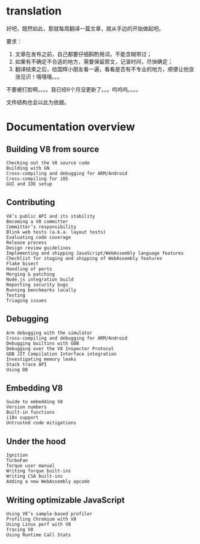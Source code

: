 # translation

好吧，既然如此，那就每周翻译一篇文章，就从手边的开始做起吧。

要求：
1. 文章在发布之前，自己都要仔细斟酌用词，不能含糊带过；
2. 如果有不确定不合适的地方，需要保留原文，记录时间，尽快确定；
3. 翻译结束之后，给国辉小朋友看一遍，看看是否有不专业的地方，顺便让他涨涨见识！嘻嘻嘻。。。

不要被打脸啊。。。。我已经6个月没更新了。。。呜呜呜。。。。

文件结构也会以此为依据。
# Documentation overview
  ## Building V8 from source
    Checking out the V8 source code
    Building with GN
    Cross-compiling and debugging for ARM/Android
    Cross-compiling for iOS
    GUI and IDE setup
  ## Contributing
    V8’s public API and its stability
    Becoming a V8 committer
    Committer’s responsibility
    Blink web tests (a.k.a. layout tests)
    Evaluating code coverage
    Release process
    Design review guidelines
    Implementing and shipping JavaScript/WebAssembly language features
    Checklist for staging and shipping of WebAssembly features
    Flake bisect
    Handling of ports
    Merging & patching
    Node.js integration build
    Reporting security bugs
    Running benchmarks locally
    Testing
    Triaging issues
  ## Debugging
    Arm debugging with the simulator
    Cross-compiling and debugging for ARM/Android
    Debugging builtins with GDB
    Debugging over the V8 Inspector Protocol
    GDB JIT Compilation Interface integration
    Investigating memory leaks
    Stack trace API
    Using D8
  ## Embedding V8
    Guide to embedding V8
    Version numbers
    Built-in functions
    i18n support
    Untrusted code mitigations
  ## Under the hood
    Ignition
    TurboFan
    Torque user manual
    Writing Torque built-ins
    Writing CSA built-ins
    Adding a new WebAssembly opcode
  ## Writing optimizable JavaScript
    Using V8’s sample-based profiler
    Profiling Chromium with V8
    Using Linux perf with V8
    Tracing V8
    Using Runtime Call Stats
